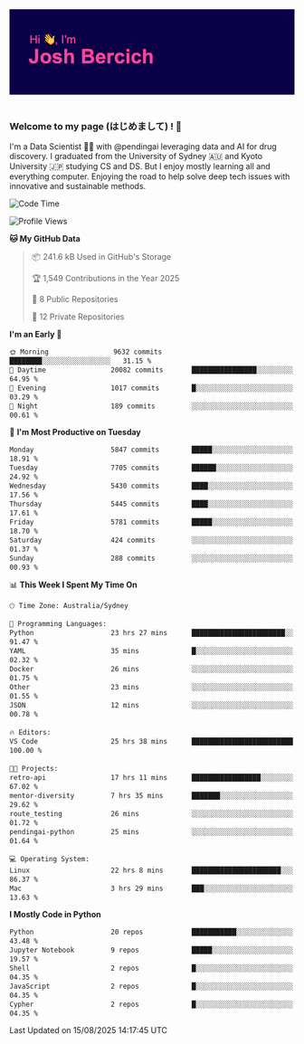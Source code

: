 
<div align="center">
<img src="profile-banner.png" />
</div>

</br>

### Welcome to my page (はじめまして) ! 🌸

I'm a Data Scientist 👨‍🔬 with @pendingai leveraging data and AI for drug discovery. I graduated from the University of Sydney 🇦🇺 and Kyoto University 🇯🇵 studying CS and DS. But I enjoy mostly learning all and everything computer. Enjoying the road to help solve deep tech issues with innovative and sustainable methods.

<!--START_SECTION:waka-->
![Code Time](http://img.shields.io/badge/Code%20Time-46%20hrs%2039%20mins-blue)

![Profile Views](http://img.shields.io/badge/Profile%20Views-30-blue)

**🐱 My GitHub Data** 

> 📦 241.6 kB Used in GitHub's Storage 
 > 
> 🏆 1,549 Contributions in the Year 2025
 > 
> 📜 8 Public Repositories 
 > 
> 🔑 12 Private Repositories 
 > 
**I'm an Early 🐤** 

```text
🌞 Morning                9632 commits        ████████░░░░░░░░░░░░░░░░░   31.15 % 
🌆 Daytime                20082 commits       ████████████████░░░░░░░░░   64.95 % 
🌃 Evening                1017 commits        █░░░░░░░░░░░░░░░░░░░░░░░░   03.29 % 
🌙 Night                  189 commits         ░░░░░░░░░░░░░░░░░░░░░░░░░   00.61 % 
```
📅 **I'm Most Productive on Tuesday** 

```text
Monday                   5847 commits        █████░░░░░░░░░░░░░░░░░░░░   18.91 % 
Tuesday                  7705 commits        ██████░░░░░░░░░░░░░░░░░░░   24.92 % 
Wednesday                5430 commits        ████░░░░░░░░░░░░░░░░░░░░░   17.56 % 
Thursday                 5445 commits        ████░░░░░░░░░░░░░░░░░░░░░   17.61 % 
Friday                   5781 commits        █████░░░░░░░░░░░░░░░░░░░░   18.70 % 
Saturday                 424 commits         ░░░░░░░░░░░░░░░░░░░░░░░░░   01.37 % 
Sunday                   288 commits         ░░░░░░░░░░░░░░░░░░░░░░░░░   00.93 % 
```


📊 **This Week I Spent My Time On** 

```text
🕑︎ Time Zone: Australia/Sydney

💬 Programming Languages: 
Python                   23 hrs 27 mins      ███████████████████████░░   91.47 % 
YAML                     35 mins             █░░░░░░░░░░░░░░░░░░░░░░░░   02.32 % 
Docker                   26 mins             ░░░░░░░░░░░░░░░░░░░░░░░░░   01.75 % 
Other                    23 mins             ░░░░░░░░░░░░░░░░░░░░░░░░░   01.55 % 
JSON                     12 mins             ░░░░░░░░░░░░░░░░░░░░░░░░░   00.78 % 

🔥 Editors: 
VS Code                  25 hrs 38 mins      █████████████████████████   100.00 % 

🐱‍💻 Projects: 
retro-api                17 hrs 11 mins      █████████████████░░░░░░░░   67.02 % 
mentor-diversity         7 hrs 35 mins       ███████░░░░░░░░░░░░░░░░░░   29.62 % 
route_testing            26 mins             ░░░░░░░░░░░░░░░░░░░░░░░░░   01.72 % 
pendingai-python         25 mins             ░░░░░░░░░░░░░░░░░░░░░░░░░   01.64 % 

💻 Operating System: 
Linux                    22 hrs 8 mins       ██████████████████████░░░   86.37 % 
Mac                      3 hrs 29 mins       ███░░░░░░░░░░░░░░░░░░░░░░   13.63 % 
```

**I Mostly Code in Python** 

```text
Python                   20 repos            ███████████░░░░░░░░░░░░░░   43.48 % 
Jupyter Notebook         9 repos             █████░░░░░░░░░░░░░░░░░░░░   19.57 % 
Shell                    2 repos             █░░░░░░░░░░░░░░░░░░░░░░░░   04.35 % 
JavaScript               2 repos             █░░░░░░░░░░░░░░░░░░░░░░░░   04.35 % 
Cypher                   2 repos             █░░░░░░░░░░░░░░░░░░░░░░░░   04.35 % 
```

 Last Updated on 15/08/2025 14:17:45 UTC
<!--END_SECTION:waka-->
